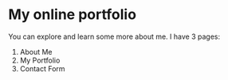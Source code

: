 # My online portfolio

You can explore and learn some more about me. I have 3 pages:
1. About Me
1. My Portfolio
1. Contact Form